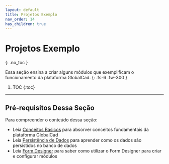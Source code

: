 ```yaml
---
layout: default
title: Projetos Exemplo
nav_order: 14
has_children: true
---
```


# Projetos Exemplo
{: .no_toc }


Essa seção ensina a criar alguns módulos que exemplificam o funcionamento da plataforma GlobalCad. 
{: .fs-6 .fw-300 }

1. TOC
{:toc}

---

## Pré-requisitos Dessa Seção

Para compreender o conteúdo dessa seção:

- Leia [Conceitos Básicos](../basicconcepts.html) para absorver conceitos fundamentais da plataforma GlobalCad
- Leia [Persistência de Dados](../datapersistency.html) para aprender como os dados são persistidos no banco de dados
- Leia [Form Designer](../formdesigner.html) para saber como utilizar o Form Designer para criar e configurar módulos

